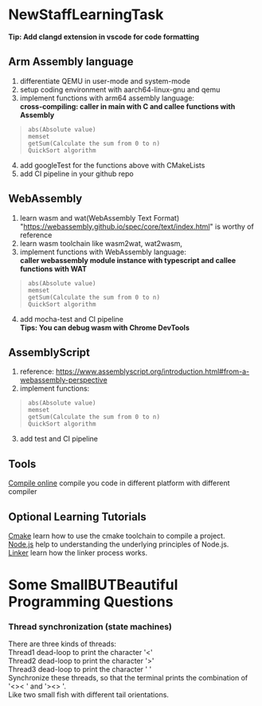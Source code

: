 # NewStaffLearningTask  
  
**Tip: Add clangd extension in vscode for code formatting**

## Arm Assembly language

1. differentiate QEMU in user-mode and system-mode
2. setup coding environment with aarch64-linux-gnu and qemu
3. implement functions with arm64 assembly language:  
**cross-compiling: caller in main with C and callee functions with Assembly**   
>     abs(Absolute value)  
>     memset  
>     getSum(Calculate the sum from 0 to n)  
>     QuickSort algorithm   
4. add googleTest for the functions above with CMakeLists
5. add CI pipeline in your github repo

## WebAssembly

1. learn wasm and wat(WebAssembly Text Format)  
   "https://webassembly.github.io/spec/core/text/index.html" is worthy of reference
2. learn wasm toolchain like wasm2wat, wat2wasm,
3. implement functions with  WebAssembly language:  
 **caller webassembly module instance with typescript and callee functions with WAT**  
>     abs(Absolute value)  
>     memset  
>     getSum(Calculate the sum from 0 to n)  
>     QuickSort algorithm  
4. add mocha-test and CI pipeline  
**Tips: You can debug wasm with Chrome DevTools**  

## AssemblyScript

1. reference: https://www.assemblyscript.org/introduction.html#from-a-webassembly-perspective
2. implement functions:   
>     abs(Absolute value)  
>     memset  
>     getSum(Calculate the sum from 0 to n)  
>     QuickSort algorithm  
3. add test and CI pipeline  

## Tools  
[Compile online](https://godbolt.org/) compile you code in different platform with different compiler  

## Optional Learning Tutorials    
[Cmake](https://subingwen.cn/cmake/CMake-primer/index.html) learn how to use the cmake toolchain to compile a project.  
[Node.js](https://cloud.tencent.com/developer/article/1037475 ) help to understanding the underlying principles of Node.js.  
[Linker](https://jia.je/software/2023/05/06/linker/)  learn how the linker process works.  



>
> 
# Some SmallBUTBeautiful Programming Questions  
### Thread synchronization (state machines)  
  There are three kinds of threads:  
  Thread1 dead-loop to print the character '<'  
  Thread2 dead-loop to print the character '>'  
  Thread3 dead-loop to print the character ' '  
  Synchronize these threads, so that the terminal prints the combination of '<>< ' and '><> '.  
  Like two small fish with different tail orientations.
